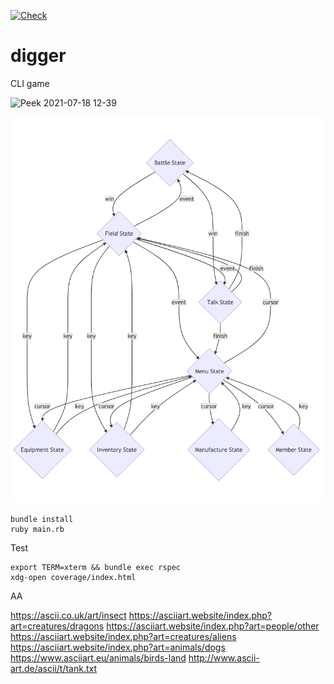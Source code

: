 [![Check](https://github.com/kijimaD/digger/actions/workflows/ruby.yml/badge.svg)](https://github.com/kijimaD/digger/actions/workflows/ruby.yml)
# digger
CLI game

![Peek 2021-07-18 12-39](https://user-images.githubusercontent.com/11595790/127943215-a9746d23-ac0a-4a2c-9b77-d1f64e3236af.gif)

![image](/state.png)

```shell
bundle install
ruby main.rb
```

Test

```shell
export TERM=xterm && bundle exec rspec
xdg-open coverage/index.html
```

AA

https://ascii.co.uk/art/insect
https://asciiart.website/index.php?art=creatures/dragons
https://asciiart.website/index.php?art=people/other
https://asciiart.website/index.php?art=creatures/aliens
https://asciiart.website/index.php?art=animals/dogs
https://www.asciiart.eu/animals/birds-land
http://www.ascii-art.de/ascii/t/tank.txt
